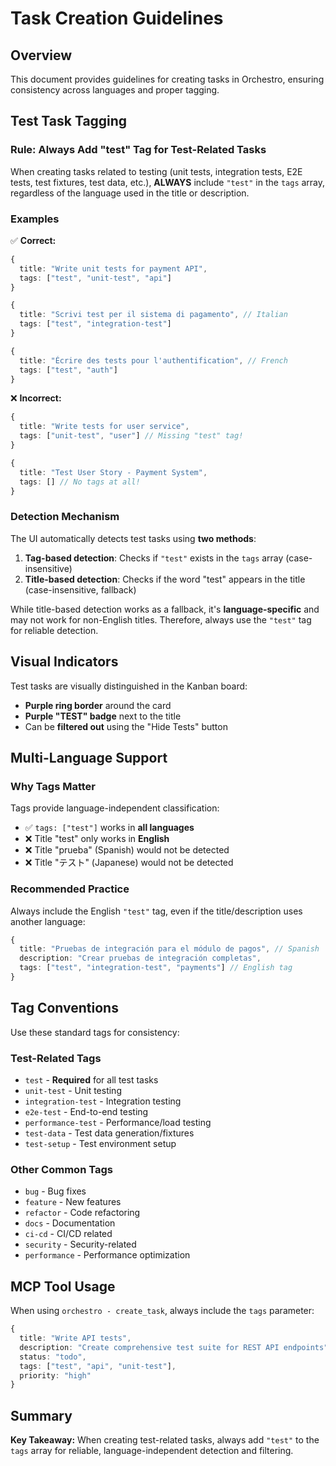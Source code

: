 # Task Creation Guidelines

## Overview
This document provides guidelines for creating tasks in Orchestro, ensuring consistency across languages and proper tagging.

## Test Task Tagging

### Rule: Always Add "test" Tag for Test-Related Tasks

When creating tasks related to testing (unit tests, integration tests, E2E tests, test fixtures, test data, etc.), **ALWAYS** include `"test"` in the `tags` array, regardless of the language used in the title or description.

### Examples

✅ **Correct:**
```typescript
{
  title: "Write unit tests for payment API",
  tags: ["test", "unit-test", "api"]
}
```

```typescript
{
  title: "Scrivi test per il sistema di pagamento", // Italian
  tags: ["test", "integration-test"]
}
```

```typescript
{
  title: "Écrire des tests pour l'authentification", // French
  tags: ["test", "auth"]
}
```

❌ **Incorrect:**
```typescript
{
  title: "Write tests for user service",
  tags: ["unit-test", "user"] // Missing "test" tag!
}
```

```typescript
{
  title: "Test User Story - Payment System",
  tags: [] // No tags at all!
}
```

### Detection Mechanism

The UI automatically detects test tasks using **two methods**:

1. **Tag-based detection**: Checks if `"test"` exists in the `tags` array (case-insensitive)
2. **Title-based detection**: Checks if the word "test" appears in the title (case-insensitive, fallback)

While title-based detection works as a fallback, it's **language-specific** and may not work for non-English titles. Therefore, always use the `"test"` tag for reliable detection.

## Visual Indicators

Test tasks are visually distinguished in the Kanban board:

- **Purple ring border** around the card
- **Purple "TEST" badge** next to the title
- Can be **filtered out** using the "Hide Tests" button

## Multi-Language Support

### Why Tags Matter

Tags provide language-independent classification:

- ✅ `tags: ["test"]` works in **all languages**
- ❌ Title "test" only works in **English**
- ❌ Title "prueba" (Spanish) would not be detected
- ❌ Title "テスト" (Japanese) would not be detected

### Recommended Practice

Always include the English `"test"` tag, even if the title/description uses another language:

```typescript
{
  title: "Pruebas de integración para el módulo de pagos", // Spanish
  description: "Crear pruebas de integración completas",
  tags: ["test", "integration-test", "payments"] // English tag
}
```

## Tag Conventions

Use these standard tags for consistency:

### Test-Related Tags
- `test` - **Required** for all test tasks
- `unit-test` - Unit testing
- `integration-test` - Integration testing
- `e2e-test` - End-to-end testing
- `performance-test` - Performance/load testing
- `test-data` - Test data generation/fixtures
- `test-setup` - Test environment setup

### Other Common Tags
- `bug` - Bug fixes
- `feature` - New features
- `refactor` - Code refactoring
- `docs` - Documentation
- `ci-cd` - CI/CD related
- `security` - Security-related
- `performance` - Performance optimization

## MCP Tool Usage

When using `orchestro - create_task`, always include the `tags` parameter:

```typescript
{
  title: "Write API tests",
  description: "Create comprehensive test suite for REST API endpoints",
  status: "todo",
  tags: ["test", "api", "unit-test"],
  priority: "high"
}
```

## Summary

**Key Takeaway:** When creating test-related tasks, always add `"test"` to the `tags` array for reliable, language-independent detection and filtering.
